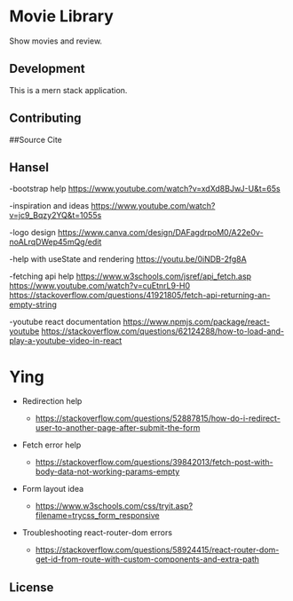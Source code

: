 # Movie Library

Show movies and review.

## Development

This is a mern stack application.



## Contributing

##Source Cite


## Hansel 
-bootstrap help
https://www.youtube.com/watch?v=xdXd8BJwJ-U&t=65s

-inspiration and ideas 
https://www.youtube.com/watch?v=jc9_Bqzy2YQ&t=1055s

-logo design
https://www.canva.com/design/DAFagdrpoM0/A22e0v-noALrqDWep45mQg/edit

-help with useState and rendering
https://youtu.be/0iNDB-2fg8A

-fetching api help
https://www.w3schools.com/jsref/api_fetch.asp
https://www.youtube.com/watch?v=cuEtnrL9-H0
https://stackoverflow.com/questions/41921805/fetch-api-returning-an-empty-string

  -youtube react documentation
  https://www.npmjs.com/package/react-youtube
https://stackoverflow.com/questions/62124288/how-to-load-and-play-a-youtube-video-in-react



# Ying
- Redirection help
    - https://stackoverflow.com/questions/52887815/how-do-i-redirect-user-to-another-page-after-submit-the-form

- Fetch error help
    - https://stackoverflow.com/questions/39842013/fetch-post-with-body-data-not-working-params-empty

- Form layout idea
    - https://www.w3schools.com/css/tryit.asp?filename=trycss_form_responsive

- Troubleshooting react-router-dom errors
    - https://stackoverflow.com/questions/58924415/react-router-dom-get-id-from-route-with-custom-components-and-extra-path

## License